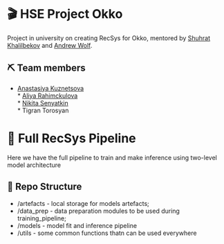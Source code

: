# 🎬 HSE Project Okko
Project in university on creating RecSys for Okko, mentored by <a href="https://github.com/kshurik" target="_blank">Shuhrat Khalilbekov</a> and <a href="https://github.com/5x12" target="_blank">Andrew Wolf</a>.
## ⛏️ Team members
* <a href="https://github.com/missukrof" target="_blank">Anastasiya Kuznetsova</a>
<br>* <a href="https://github.com/aliarahimckulova" target="_blank">Aliya Rahimckulova</a>
<br>* <a href="https://github.com/PBspacey" target="_blank">Nikita Senyatkin</a>
<br>* Tigran Torosyan
# 🔗 Full RecSys Pipeline
Here we have the full pipeline to train and make inference using two-level model architecture
## 📁 Repo Structure
- /artefacts - local storage for models artefacts;
- /data_prep - data preparation modules to be used during training_pipeline;
- /models - model fit and inference pipeline
- /utils - some common functions thatn can be used everywhere
